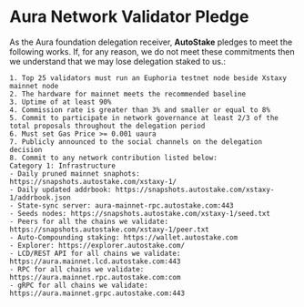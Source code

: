 
# Aura Network Validator Pledge

As the Aura foundation delegation receiver, **AutoStake** pledges to meet the following works. If, for any reason, we do not meet these commitments then we understand that we may lose delegation staked to us.:

    1. Top 25 validators must run an Euphoria testnet node beside Xstaxy mainnet node
    2. The hardware for mainnet meets the recommended baseline    
    3. Uptime of at least 90%
    4. Commission rate is greater than 3% and smaller or equal to 8%
    5. Commit to participate in network governance at least 2/3 of the total proposals throughout the delegation period
    6. Must set Gas Price >= 0.001 uaura
    7. Publicly announced to the social channels on the delegation decision
    8. Commit to any network contribution listed below:
    Category 1: Infrastructure
    - Daily pruned mainnet snaphots: https://snapshots.autostake.com/xstaxy-1/
    - Daily updated addrbook: https://snapshots.autostake.com/xstaxy-1/addrbook.json
    - State-sync server: aura-mainnet-rpc.autostake.com:443
    - Seeds nodes: https://snapshots.autostake.com/xstaxy-1/seed.txt
    - Peers for all the chains we validate: https://snapshots.autostake.com/xstaxy-1/peer.txt
    - Auto-Compounding staking: https://wallet.autostake.com
    - Explorer: https://explorer.autostake.com/
    - LCD/REST API for all chains we validate: https://aura.mainnet.lcd.autostake.com:443
    - RPC for all chains we validate: https://aura.mainnet.rpc.autostake.com:com
    - gRPC for all chains we validate: https://aura.mainnet.grpc.autostake.com:443
